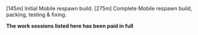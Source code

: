 [145m] Initial Mobile respawn build.
[275m] Complete Mobile respawn build, packing, testing & fixing.

**The work sessions listed here has been paid in full**